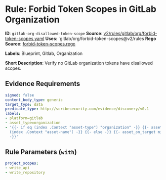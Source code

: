 # Rule: Forbid Token Scopes in GitLab Organization

**ID**: `gitlab-org-disallowed-token-scope`
**Source**: [v2/rules/gitlab/org/forbid-token-scopes.yaml](https://github.com/scribe-public/sample-policies/v2/rules/gitlab/org/forbid-token-scopes.yaml)
**Uses**: `gitlab/org/forbid-token-scopes@v2/rules
**Rego Source**: [forbid-token-scopes.rego](https://github.com/scribe-public/sample-policies/v2/rules/gitlab/org/forbid-token-scopes.rego)

**Labels**: Blueprint, Gitlab, Organization

**Short Description**: Verify no GitLab organization tokens have disallowed scopes.

## Evidence Requirements

```yaml
signed: false
content_body_type: generic
target_type: data
predicate_type: http://scribesecurity.com/evidence/discovery/v0.1
labels:
- platform=gitlab
- asset_type=organization
- '{{- if eq (index .Context "asset-type") "organization" -}} {{- asset_on_target
  (index .Context "asset-name") -}} {{- else -}} {{- asset_on_target nil -}} {{- end
  -}}'
```
## Rule Parameters (`with`)

```yaml
project_scopes:
- write_api
- write_repository
```
